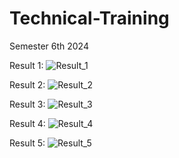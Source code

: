 # Technical-Training
Semester 6th 2024

Result 1: 
![Result_1](https://github.com/Meenu00615/Technical-Training/assets/149779716/756e0f28-2a0c-469f-a001-149365a9d680)

Result 2: 
![Result_2](https://github.com/Meenu00615/Technical-Training/assets/149779716/a16ce6d9-c9dd-452f-9914-b6b67567ddd4)

Result 3: 
![Result_3](https://github.com/Meenu00615/Technical-Training/assets/149779716/f7f46261-43eb-40b9-9e62-69bba244b6d5)

Result 4: 
![Result_4](https://github.com/Meenu00615/Technical-Training/assets/149779716/61adfe8b-5ca4-40ba-971f-4dcfa0c8a692)

Result 5:
![Result_5](https://github.com/Meenu00615/Technical-Training/assets/149779716/433f9dfe-add9-43c8-bac5-4421e69801c6)
